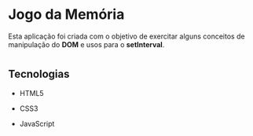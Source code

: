 # Jogo da Memória

Esta aplicação foi criada com o objetivo de exercitar alguns conceitos de manipulação do **DOM** e usos para o **setInterval**.

#

## Tecnologias

- HTML5

- CSS3

- JavaScript
